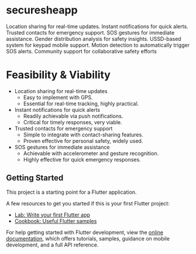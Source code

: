 # securesheapp


 Location sharing for real-time updates.
 Instant notifications for quick alerts.
 Trusted contacts for emergency support.
 SOS gestures for immediate assistance.
 Gender distribution analysis for safety insights.
 USSD-based system for keypad mobile support.
 Motion detection to automatically trigger SOS alerts.
 Community support for collaborative safety efforts

# Feasibility & Viability 
- Location sharing for real-time updates
  - Easy to implement with GPS.
  - Essential for real-time tracking, highly practical.
- Instant notifications for quick alerts
   - Readily achievable via push notifications.
   - Critical for timely responses, very viable.
- Trusted contacts for emergency support
   - Simple to integrate with contact-sharing features.
   - Proven effective for personal safety, widely used.
- SOS gestures for immediate assistance
   - Achievable with accelerometer and gesture recognition.
   - Highly effective for quick emergency responses.


## Getting Started

This project is a starting point for a Flutter application.

A few resources to get you started if this is your first Flutter project:

- [Lab: Write your first Flutter app](https://docs.flutter.dev/get-started/codelab)
- [Cookbook: Useful Flutter samples](https://docs.flutter.dev/cookbook)

For help getting started with Flutter development, view the
[online documentation](https://docs.flutter.dev/), which offers tutorials,
samples, guidance on mobile development, and a full API reference.
